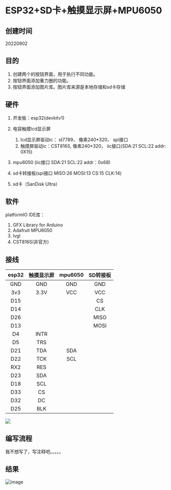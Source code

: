 <!--
 * @Author: BlueBoxChamil 283040422@qq.com
 * @Date: 2022-08-30 15:57:13
 * @LastEditors: BlueBoxChamil 283040422@qq.com
 * @LastEditTime: 2022-09-07 11:17:50
 * @FilePath: \20220902\README.md
 * @Description: 
 * 
 * Copyright (c) 2022 by BlueBoxChamil 283040422@qq.com, All Rights Reserved. 
-->
# ESP32+SD卡+触摸显示屏+MPU6050

## 创建时间
20220902

## 目的
1. 创建两个的按钮界面，用于执行不同功能。
2. 按钮界面添加重力圈的功能。
3. 按钮界面添加图片库。图片库来源是本地存储和sd卡存储
   
## 硬件
1. 开发板：esp32(devkitv1)
2. 电容触摸lcd显示屏
   
   1. lcd显示屏驱动ic： st7789， 像素240*320， spi接口
   2. 触摸屏驱动ic：CST816S, 像素240*320， iic接口(SDA:21  SCL:22 addr: 0X15)
3. mpu6050 (iic接口 SDA:21 SCL:22 addr：0x68)
4. sd卡转接板(spi接口 MISO:26 MOSI:13 CS:15 CLK:14)
5. sd卡（SanDisk Ultra）

## 软件
platformIO IDE库：
1. GFX Library for Arduino
2. Adafruit MPU6050
3. lvgl
4. CST816S(非官方)
## 接线
| esp32 | 触摸显示屏 | mpu6050 | SD转接板 |
| :---: | :--------: | :-----: | :------: |
|  GND  |    GND     |   GND   |   GND    |
|  3v3  |    3.3V    |   VCC   |   VCC    |
|  D15  |            |         |    CS    |
|  D14  |            |         |   CLK    |
|  D26  |            |         |   MISO   |
|  D13  |            |         |   MOSI   |
|  D4   |    INTR    |
|  D5   |    TRS     |         |
|  D21  |    TDA     |   SDA   |
|  D22  |    TCK     |   SCL   |
|  RX2  |    RES     |
|  D23  |    SDA     |
|  D18  |    SCL     |
|  D33  |     CS     |
|  D32  |     DC     |
|  D25  |    BLK     |


 ![](image/01.png)

 ## 编写流程
我不想写了，写注释吧。。。。。

## 结果
![image](https://github.com/BlueBoxChamil/LVGL-clock/tree/master/image/../../../../../../../image/gif-1.gif)